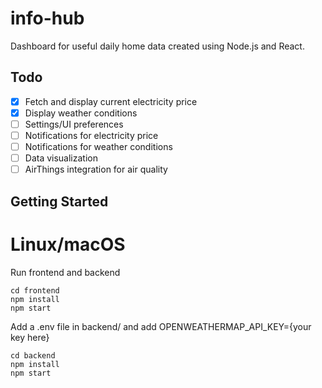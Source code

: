 # info-hub
Dashboard for useful daily home data created using Node.js and React.

## Todo

- [x] Fetch and display current electricity price
- [x] Display weather conditions
- [ ] Settings/UI preferences
- [ ] Notifications for electricity price
- [ ] Notifications for weather conditions
- [ ] Data visualization
- [ ] AirThings integration for air quality

## Getting Started
# Linux/macOS
Run frontend and backend
```
cd frontend
npm install
npm start
```
Add a .env file in backend/ and add OPENWEATHERMAP_API_KEY={your key here} 
```
cd backend
npm install
npm start
```
